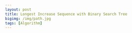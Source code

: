 ```yaml
---
layout: post
title: Longest Increase Sequence with Binary Search Tree
bigimg: /img/path.jpg
tags: [Algorithm]
---
```


